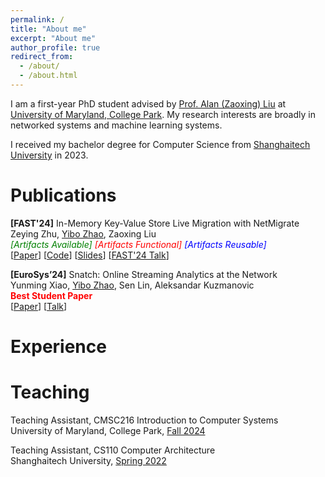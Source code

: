 ```yaml
---
permalink: /
title: "About me"
excerpt: "About me"
author_profile: true
redirect_from: 
  - /about/
  - /about.html
---
```


I am a first-year PhD student advised by [Prof. Alan (Zaoxing) Liu](https://zaoxing.github.io/) at [University of Maryland, College Park](https://umd.edu/). My research interests are broadly in networked systems and machine learning systems. 

I received my bachelor degree for Computer Science from [Shanghaitech University](http://shanghaitech.edu.cn/eng/) in 2023.

Publications
======
**[FAST'24]** In-Memory Key-Value Store Live Migration with NetMigrate  
Zeying Zhu, <u>Yibo Zhao</u>, Zaoxing Liu  
<em><font color="green">[Artifacts Available]</font> <font color="red">[Artifacts Functional]</font> <font color="blue">[Artifacts Reusable]</font></em>  
[[Paper](https://www.usenix.org/system/files/fast24-zhu.pdf)] [[Code](https://github.com/Froot-NetSys/NetMigrate)] [[Slides](https://zzylol.github.io/files/NetMigrate_slides_zhu.pptx)] [[FAST'24 Talk](https://youtu.be/l1fZykAGdM0)] 

**[EuroSys’24]** Snatch: Online Streaming Analytics at the Network   
Yunming Xiao, <u>Yibo Zhao</u>, Sen Lin, Aleksandar Kuzmanovic <br>
<strong><font color="red">Best Student Paper </font> </strong>   
[[Paper](https://yunmingxiao.github.io/publication/snatch/snatch-eurosys24-xiao.pdf)] [[Talk](https://www.youtube.com/watch?v=O0XLfwpqgTY&feature=youtu.be)]  



Experience
======
<!-- Research Intern  
Social Computing Group, Microsoft Research Asia, Beijing  
Oct. 2022 - Jan 2023 -->


Teaching
======
Teaching Assistant, CMSC216 Introduction to Computer Systems <br>
University of Maryland, College Park, [Fall 2024](https://www.cs.umd.edu/~profk/216/)  

Teaching Assistant, CS110 Computer Architecture  
Shanghaitech University, [Spring 2022](http://robotics.shanghaitech.edu.cn/courses/ca/22s/)

<!-- Service
======

Awards
====== -->

